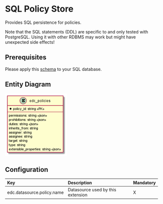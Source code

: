 # SQL Policy Store

Provides SQL persistence for policies.

Note that the SQL statements (DDL) are specific to and only tested with PostgreSQL. Using it with other RDBMS may work
but might have unexpected side effects!

## Prerequisites

Please apply this [schema](schema.sql) to your SQL database.

## Entity Diagram

![ER Diagram](er.png)
<!--
```plantuml
@startuml
entity edc_policydefinitions {
  * policy_id: string <<PK>>
  --
  * access_policy: string <<json>>
  * contract_policy: string <<json>>
  * selector_expression: string <<json>>
  * permissions: string <<json>>
  * prohibitions: string <<json>>
  * duties: string <<json>>
  * extensible_properties: string <<json>>
  * inherits_from: string
  * assigner: string
  * assignee: string
  * target: string
  * policy_type: string <<json>>
}
@enduml
```
-->

## Configuration

| Key                        | Description | Mandatory | 
|:---------------------------|:---|---|
| edc.datasource.policy.name | Datasource used by this extension | X |
